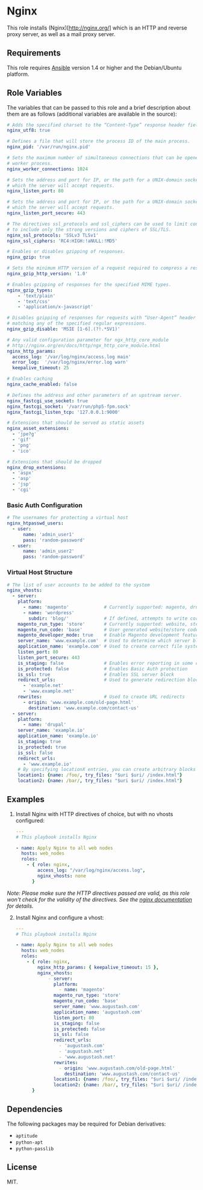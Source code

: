 # Nginx

This role installs (Nginx)[http://nginx.org/] which is an HTTP and reverse proxy
server, as well as a mail proxy server.

## Requirements

This role requires [Ansible](http://www.ansibleworks.com/) version 1.4 or higher
and the Debian/Ubuntu platform.

## Role Variables

The variables that can be passed to this role and a brief description about
them are as follows (additional variables are available in the source):

```yaml
# Adds the specified charset to the “Content-Type” response header field.
nginx_utf8: true

# Defines a file that will store the process ID of the main process.
nginx_pid: '/var/run/nginx.pid'

# Sets the maximum number of simultaneous connections that can be opened by a
# worker process.
nginx_worker_connections: 1024

# Sets the address and port for IP, or the path for a UNIX-domain socket on
# which the server will accept requests.
nginx_listen_port: 80

# Sets the address and port for IP, or the path for a UNIX-domain socket on
# which the server will accept requests.
nginx_listen_port_secure: 443

# The directives ssl_protocols and ssl_ciphers can be used to limit connections
# to include only the strong versions and ciphers of SSL/TLS.
nginx_ssl_protocols: 'SSLv3 TLSv1'
nginx_ssl_ciphers: 'RC4:HIGH:!aNULL:!MD5'

# Enables or disables gzipping of responses.
nginx_gzip: true

# Sets the minimum HTTP version of a request required to compress a response.
nginx_gzip_http_version: '1.0'

# Enables gzipping of responses for the specified MIME types.
nginx_gzip_types:
    - 'text/plain'
    - 'text/css'
    - 'application/x-javascript'

# Disables gzipping of responses for requests with “User-Agent” header fields
# matching any of the specified regular expressions.
nginx_gzip_disable: 'MSIE [1-6].(?!.*SV1)'

# Any valid configuration parameter for ngx_http_core_module
# http://nginx.org/en/docs/http/ngx_http_core_module.html
nginx_http_params:
  access_log: '/var/log/nginx/access.log main'
  error_log:  '/var/log/nginx/error.log warn'
  keepalive_timeout: 25

# Enables caching
nginx_cache_enabled: false

# Defines the address and other parameters of an upstream server.
nginx_fastcgi_use_socket: true
nginx_fastcgi_socket: '/var/run/php5-fpm.sock'
nginx_fastcgi_listen_tcp: '127.0.0.1:9000'

# Extensions that should be served as static assets
nginx_asset_extensions:
  - 'jpe?g'
  - 'gif'
  - 'png'
  - 'ico'

# Extensions that should be dropped
nginx_drop_extensions:
  - 'aspx'
  - 'asp'
  - 'jsp'
  - 'cgi'
```

### Basic Auth Configuration

```yaml
# The usernames for protecting a virtual host
nginx_htpasswd_users:
  - user:
      name: 'admin_user1'
      pass: 'random-password'
  - user:
      name: 'admin_user2'
      pass: 'random-password'
```

### Virtual Host Structure

```yaml
# The list of user accounts to be added to the system
nginx_vhosts:
  - server:
    platform:
      - name: 'magento'             # Currently supported: magento, drupal, wordpress, cmsms
      - name: 'wordpress'
        subdir: 'blog/'             # If defined, attempts to write correct location blocks
    magento_run_type: 'store'       # Currently supported: website, store
    magento_run_code: 'base'        # User generated website/store code
    magento_developer_mode: true    # Enable Magento development features
    server_name: 'www.example.com'  # Used to determine which server block is used for a given request
    application_name: 'example.com' # Used to create correct file system path and virtual host file
    listen_port: 80
    listen_port_secure: 443
    is_staging: false               # Enables error reporting in some cases
    is_protected: false             # Enables Basic Auth protection
    is_ssl: true                    # Enables SSL server block
    redirect_urls:                  # Used to generate redirection blocks for alternate domains
      - 'example.net'
      - 'www.example.net'
    rewrites:                       # Used to create URL redirects
      - origin: 'www.example.com/old-page.html'
        destination: 'www.example.com/contact-us'
  - server:
    platform:
      - name: 'drupal'
    server_name: 'example.io'
    application_name: 'example.io'
    is_staging: true
    is_protected: true
    is_ssl: false
    redirect_urls:
      - 'www.example.io'
    # By specifying locationX entries, you can create arbitrary blocks
    location1: {name: /foo/, try_files: "$uri $uri/ /index.html"}
    location2: {name: /bar/, try_files: "$uri $uri/ /index.html"}
```

## Examples

1) Install Nginx with HTTP directives of choice, but with no vhosts configured:

    ```yaml
    ---
    # This playbook installs Nginx

    - name: Apply Nginx to all web nodes
      hosts: web_nodes
      roles:
        - { role: nginx,
            access_log: "/var/log/nginx/access.log",
            nginx_vhosts: none
          }
    ```

*Note: Please make sure the HTTP directives passed are valid, as this role won't check for the validity of the directives. See the [nginx documentation](http://nginx.org/en/docs/) for details.*

2) Install Nginx and configure a vhost:

    ```yaml
    ---
    # This playbook installs Nginx

    - name: Apply Nginx to all web nodes
      hosts: web_nodes
      roles:
        - { role: nginx,
            nginx_http_params: { keepalive_timeout: 15 },
            nginx_vhosts:
                - server:
                  platform:
                    - name: 'magento'
                  magento_run_type: 'store'
                  magento_run_code: 'base'
                  server_name: 'www.augustash.com'
                  application_name: 'augustash.com'
                  listen_port: 80
                  is_staging: false
                  is_protected: false
                  is_ssl: false
                  redirect_urls:
                    - 'augustash.com'
                    - 'augustash.net'
                    - 'www.augustash.net'
                  rewrites:
                    - origin: 'www.augustash.com/old-page.html'
                      destination: 'www.augustash.com/contact-us'
                  location1: {name: /foo/, try_files: "$uri $uri/ /index.html"}
                  location2: {name: /bar/, try_files: "$uri $uri/ /index.html"}
          }
    ```

## Dependencies

The following packages may be required for Debian derivatives:

- `aptitude`
- `python-apt`
- `python-passlib`

## License

MIT.
